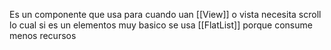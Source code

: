 Es un componente que usa para cuando uan [[View]] o vista necesita scroll lo cual si es un elementos muy basico  se usa [[FlatList]] porque consume menos recursos